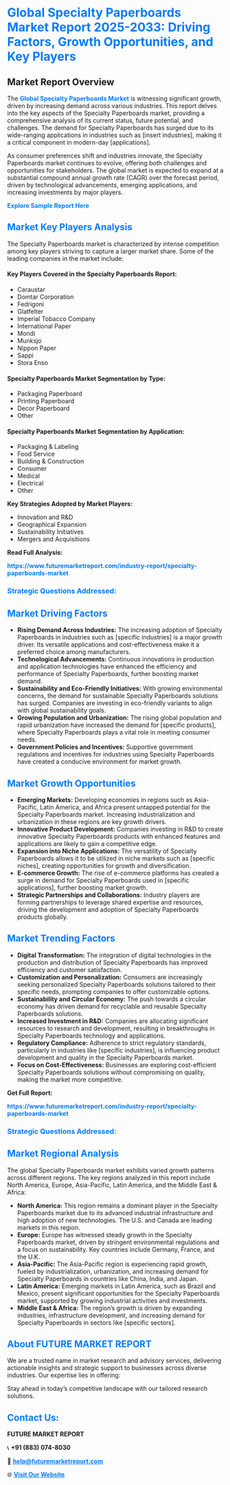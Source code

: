 <h1 style="color: #007BFF;">Global Specialty Paperboards Market Report 2025-2033: Driving Factors, Growth Opportunities, and Key Players</h1>

<section id="overview">
<h2>Market Report Overview</h2>
<p>The <a href="https://www.futuremarketreport.com/industry-report/specialty-paperboards-market" style="color: #007BFF; text-decoration: none;"><strong>Global Specialty Paperboards Market</strong></a> is witnessing significant growth, driven by increasing demand across various industries. This report delves into the key aspects of the Specialty Paperboards market, providing a comprehensive analysis of its current status, future potential, and challenges. The demand for Specialty Paperboards has surged due to its wide-ranging applications in industries such as [insert industries], making it a critical component in modern-day [applications].</p>
<p>As consumer preferences shift and industries innovate, the Specialty Paperboards market continues to evolve, offering both challenges and opportunities for stakeholders. The global market is expected to expand at a substantial compound annual growth rate (CAGR) over the forecast period, driven by technological advancements, emerging applications, and increasing investments by major players.</p>
</section>

<section id="overview">
<p><a href="https://www.futuremarketreport.com/request-sample/reportId=87493" style="color: #007BFF; text-decoration: none;"><strong>Explore Sample Report Here</strong></a></p>
</section>

<section id="key-players">
<h2 style="color: #007BFF;">Market Key Players Analysis</h2>
<p>The Specialty Paperboards market is characterized by intense competition among key players striving to capture a larger market share. Some of the leading companies in the market include:</p>
<h4>Key Players Covered in the Specialty Paperboards Report:</h4>
<ul><li>Caraustar</li><li>Domtar Corporation</li><li>Fedrigoni</li><li>Glatfelter</li><li>Imperial Tobacco Company</li><li>International Paper</li><li>Mondi</li><li>Munksjo</li><li>Nippon Paper</li><li>Sappi</li><li>Stora Enso</li></ul>
<h4>Specialty Paperboards Market Segmentation by Type:</h4>
<ul><li>Packaging Paperboard</li><li>Printing Paperboard</li><li>Decor Paperboard</li><li>Other</li></ul>

<h4>Specialty Paperboards Market Segmentation by Application:</h4>
<ul><li>Packaging &amp; Labeling</li><li>Food Service</li><li>Building &amp; Construction</li><li>Consumer</li><li>Medical</li><li>Electrical</li><li>Other</li></ul>
<p><strong>Key Strategies Adopted by Market Players:</strong></p>
<ul>
<li>Innovation and R&D</li>
<li>Geographical Expansion</li>
<li>Sustainability Initiatives</li>
<li>Mergers and Acquisitions</li>
</ul>
</section>

<section>
<p><strong>Read Full Analysis: </strong></p><a href="https://www.futuremarketreport.com/industry-report/specialty-paperboards-market" style="color: #007BFF; text-decoration: none;"><strong>https://www.futuremarketreport.com/industry-report/specialty-paperboards-market</strong></a>
<h3 style="color: #007BFF;">Strategic Questions Addressed:</h3>
</section>

<section id="driving-factors">
<h2 style="color: #007BFF;">Market Driving Factors</h2>
<ul>
<li><strong>Rising Demand Across Industries:</strong> The increasing adoption of Specialty Paperboards in industries such as [specific industries] is a major growth driver. Its versatile applications and cost-effectiveness make it a preferred choice among manufacturers.</li>
<li><strong>Technological Advancements:</strong> Continuous innovations in production and application technologies have enhanced the efficiency and performance of Specialty Paperboards, further boosting market demand.</li>
<li><strong>Sustainability and Eco-Friendly Initiatives:</strong> With growing environmental concerns, the demand for sustainable Specialty Paperboards solutions has surged. Companies are investing in eco-friendly variants to align with global sustainability goals.</li>
<li><strong>Growing Population and Urbanization:</strong> The rising global population and rapid urbanization have increased the demand for [specific products], where Specialty Paperboards plays a vital role in meeting consumer needs.</li>
<li><strong>Government Policies and Incentives:</strong> Supportive government regulations and incentives for industries using Specialty Paperboards have created a conducive environment for market growth.</li>
</ul>
</section>

<section id="growth-opportunities">
<h2 style="color: #007BFF;">Market Growth Opportunities</h2>
<ul>
<li><strong>Emerging Markets:</strong> Developing economies in regions such as Asia-Pacific, Latin America, and Africa present untapped potential for the Specialty Paperboards market. Increasing industrialization and urbanization in these regions are key growth drivers.</li>
<li><strong>Innovative Product Development:</strong> Companies investing in R&D to create innovative Specialty Paperboards products with enhanced features and applications are likely to gain a competitive edge.</li>
<li><strong>Expansion into Niche Applications:</strong> The versatility of Specialty Paperboards allows it to be utilized in niche markets such as [specific niches], creating opportunities for growth and diversification.</li>
<li><strong>E-commerce Growth:</strong> The rise of e-commerce platforms has created a surge in demand for Specialty Paperboards used in [specific applications], further boosting market growth.</li>
<li><strong>Strategic Partnerships and Collaborations:</strong> Industry players are forming partnerships to leverage shared expertise and resources, driving the development and adoption of Specialty Paperboards products globally.</li>
</ul>
</section>

<section id="trending-factors">
<h2 style="color: #007BFF;">Market Trending Factors</h2>
<ul>
<li><strong>Digital Transformation:</strong> The integration of digital technologies in the production and distribution of Specialty Paperboards has improved efficiency and customer satisfaction.</li>
<li><strong>Customization and Personalization:</strong> Consumers are increasingly seeking personalized Specialty Paperboards solutions tailored to their specific needs, prompting companies to offer customizable options.</li>
<li><strong>Sustainability and Circular Economy:</strong> The push towards a circular economy has driven demand for recyclable and reusable Specialty Paperboards solutions.</li>
<li><strong>Increased Investment in R&D:</strong> Companies are allocating significant resources to research and development, resulting in breakthroughs in Specialty Paperboards technology and applications.</li>
<li><strong>Regulatory Compliance:</strong> Adherence to strict regulatory standards, particularly in industries like [specific industries], is influencing product development and quality in the Specialty Paperboards market.</li>
<li><strong>Focus on Cost-Effectiveness:</strong> Businesses are exploring cost-efficient Specialty Paperboards solutions without compromising on quality, making the market more competitive.</li>
</ul>
</section>

<section>
<p><strong>Get Full Report: </strong></p><a href="https://www.futuremarketreport.com/industry-report/specialty-paperboards-market" style="color: #007BFF; text-decoration: none;"><strong>https://www.futuremarketreport.com/industry-report/specialty-paperboards-market</strong></a>
<h3 style="color: #007BFF;">Strategic Questions Addressed:</h3>
</section>


<section id="regional-analysis">
<h2 style="color: #007BFF;">Market Regional Analysis</h2>
<p>The global Specialty Paperboards market exhibits varied growth patterns across different regions. The key regions analyzed in this report include North America, Europe, Asia-Pacific, Latin America, and the Middle East & Africa:</p>
<ul>
<li><strong>North America:</strong> This region remains a dominant player in the Specialty Paperboards market due to its advanced industrial infrastructure and high adoption of new technologies. The U.S. and Canada are leading markets in this region.</li>
<li><strong>Europe:</strong> Europe has witnessed steady growth in the Specialty Paperboards market, driven by stringent environmental regulations and a focus on sustainability. Key countries include Germany, France, and the U.K.</li>
<li><strong>Asia-Pacific:</strong> The Asia-Pacific region is experiencing rapid growth, fueled by industrialization, urbanization, and increasing demand for Specialty Paperboards in countries like China, India, and Japan.</li>
<li><strong>Latin America:</strong> Emerging markets in Latin America, such as Brazil and Mexico, present significant opportunities for the Specialty Paperboards market, supported by growing industrial activities and investments.</li>
<li><strong>Middle East & Africa:</strong> The region’s growth is driven by expanding industries, infrastructure development, and increasing demand for Specialty Paperboards in sectors like [specific sectors].</li>
</ul>
</section>

<footer>
<h2 style="color: #007BFF;">About FUTURE MARKET REPORT</h2>
<p>We are a trusted name in market research and advisory services, delivering actionable insights and strategic support to businesses across diverse industries. Our expertise lies in offering:</p>

<p>Stay ahead in today’s competitive landscape with our tailored research solutions.</p>

<h2 style="color: #007BFF;">Contact Us:</h2>
<p><strong>FUTURE MARKET REPORT</strong></p>
<p>📞 <strong>+91 (883) 074-8030</strong></p>
<p>📧 <strong><a href="mailto:help@futuremarketreport.com" style="color: #007BFF;">help@futuremarketreport.com</a></strong></p>
<p>🌐 <strong><a href="https://www.futuremarketreport.com/" style="color: #007BFF;">Visit Our Website</a></strong></p>
</footer>